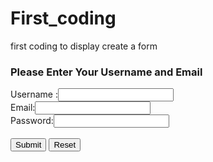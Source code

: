 # First_coding
first coding to display
create a form
<!DOCTYPE html>
<html>
<head>
	<title>First Code</title>
</head>
<body>
<h3>Please Enter Your Username and Email</h3>
	Username :<input type="text" name="Username">
	<br>
	Email:<input type="text" name="Email">
	<br>
	Password:<input type="password" name="password">
	<br>
	<br>
	<input type="submit" name="submit">
	<input type="reset" name="reset">

</body>
</html>
